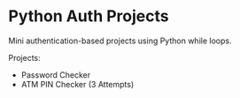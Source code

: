 # Python Auth Projects

Mini authentication-based projects using Python while loops.

Projects:
- Password Checker
- ATM PIN Checker (3 Attempts)
